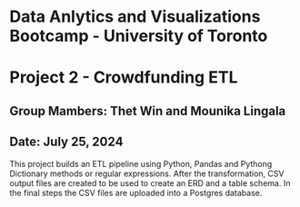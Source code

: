 # Data Anlytics and Visualizations Bootcamp - University of Toronto
# Project 2 - Crowdfunding ETL
## Group Mambers: Thet Win and Mounika Lingala
## Date: July 25, 2024

This project builds an ETL pipeline using Python, Pandas and Pythong Dictionary methods or regular expressions. After the transformation, CSV output files are created to be used to create an ERD and a table schema. In the final steps the CSV files are uploaded into a Postgres database.
